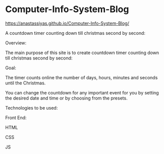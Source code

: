 # Computer-Info-System-Blog
https://anastassiyas.github.io/Computer-Info-System-Blog/

A countdown timer counting down till christmas second by second:



Overview:

The main purpose of this site is to create countdown timer counting down till christmas second by second:

Goal:

The timer counts online the number of days, hours, minutes and seconds until the Сhristmas.

You can change the countdown for any important event for you by setting the desired date and time or by choosing from the presets.

Technologies to be used:

Front End:

HTML

CSS

JS
